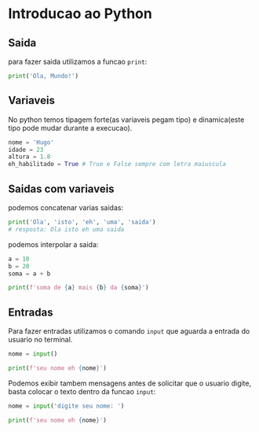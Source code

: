 # Introducao ao Python

## Saida

para fazer saida utilizamos a funcao `print`:

```py
print('Ola, Mundo!')
```

## Variaveis

No python temos tipagem forte(as variaveis pegam tipo) e dinamica(este tipo pode mudar durante a execucao).

```py
nome = 'Hugo'
idade = 23
altura = 1.8
eh_habilitado = True # True e False sempre com letra maiuscula
```

## Saidas com variaveis

podemos concatenar varias saidas:

```py
print('Ola', 'isto', 'eh', 'uma', 'saida')
# resposta: Ola isto eh uma saida
```

podemos interpolar a saida:

```py
a = 10
b = 20
soma = a + b

print(f'soma de {a} mais {b} da {soma}')
```

## Entradas

Para fazer entradas utilizamos o comando `input` que aguarda a entrada do usuario no terminal.

```py
nome = input()

print(f'seu nome eh {nome}')
```

Podemos exibir tambem mensagens antes de solicitar que o usuario digite, basta colocar o texto dentro da funcao `input`:

```py
nome = input('digite seu nome: ')

print(f'seu nome eh {nome}')
```
